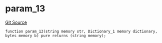 # param_13
[Git Source](https://github.com/metacontract/mc/blob/93e4f2d4a013f48ae1db91ed21bff3eb8a27ce1d/src/devkit/Flattened.sol)


```solidity
function param_13(string memory str, Dictionary_1 memory dictionary, bytes memory b) pure returns (string memory);
```

